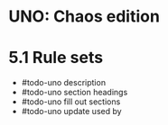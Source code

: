 # UNO: Chaos edition
# 5.1 Rule sets
- #todo-uno description
- #todo-uno section headings
- #todo-uno fill out sections
- #todo-uno update used by

